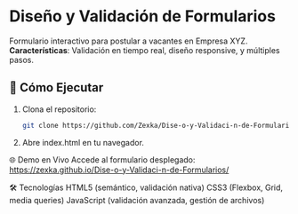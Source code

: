 # Diseño y Validación de Formularios
Formulario interactivo para postular a vacantes en Empresa XYZ.  
**Características**: Validación en tiempo real, diseño responsive, y múltiples pasos.

## 🚀 Cómo Ejecutar
1. Clona el repositorio:
   ```bash
   git clone https://github.com/Zexka/Dise-o-y-Validaci-n-de-Formularios
2. Abre index.html en tu navegador.

🌐 Demo en Vivo
Accede al formulario desplegado: https://zexka.github.io/Dise-o-y-Validaci-n-de-Formularios/

🛠️ Tecnologías
HTML5 (semántico, validación nativa)
CSS3 (Flexbox, Grid, media queries)
JavaScript (validación avanzada, gestión de archivos)
